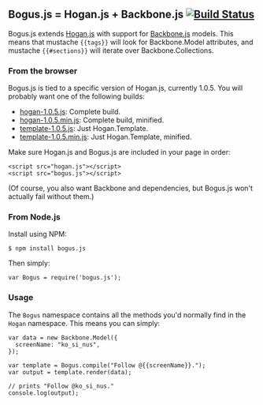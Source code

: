 ## Bogus.js = Hogan.js + Backbone.js [![Build Status](https://secure.travis-ci.org/Two-Screen/bogus.js.png)](http://travis-ci.org/Two-Screen/bogus.js)

Bogus.js extends [Hogan.js] with support for [Backbone.js] models. This means
that mustache `{{tags}}` will look for Backbone.Model attributes, and mustache
`{{#sections}}` will iterate over Backbone.Collections.

 [Hogan.js]: http://twitter.github.com/hogan.js/
 [Backbone.js]: http://documentcloud.github.com/backbone/

### From the browser

Bogus.js is tied to a specific version of Hogan.js, currently 1.0.5. You will
probably want one of the following builds:

 * [hogan-1.0.5.js]: Complete build.
 * [hogan-1.0.5.min.js]: Complete build, minified.
 * [template-1.0.5.js]: Just Hogan.Template.
 * [template-1.0.5.min.js]: Just Hogan.Template, minified.

Make sure Hogan.js and Bogus.js are included in your page in order:

    <script src="hogan.js"></script>
    <script src="bogus.js"></script>

(Of course, you also want Backbone and dependencies, but Bogus.js won't
actually fail without them.)

 [hogan-1.0.5.js]: https://raw.github.com/twitter/hogan.js/gh-pages/builds/1.0.5/hogan-1.0.5.js
 [hogan-1.0.5.min.js]: https://raw.github.com/twitter/hogan.js/gh-pages/builds/1.0.5/hogan-1.0.5.min.js
 [template-1.0.5.js]: https://raw.github.com/twitter/hogan.js/gh-pages/builds/1.0.5/template-1.0.5.js
 [template-1.0.5.min.js]: https://raw.github.com/twitter/hogan.js/gh-pages/builds/1.0.5/template-1.0.5.min.js

### From Node.js

Install using NPM:

    $ npm install bogus.js

Then simply:

    var Bogus = require('bogus.js');

### Usage

The `Bogus` namespace contains all the methods you'd normally find in the
`Hogan` namespace. This means you can simply:

    var data = new Backbone.Model({
      screenName: "ko_si_nus",
    });

    var template = Bogus.compile("Follow @{{screenName}}.");
    var output = template.render(data);

    // prints "Follow @ko_si_nus."
    console.log(output);

